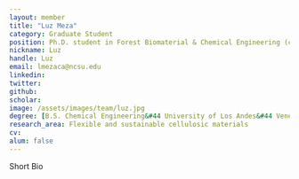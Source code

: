 ```yaml
---
layout: member
title: "Luz Meza"
category: Graduate Student
position: Ph.D. student in Forest Biomaterial & Chemical Engineering (co-advised with Rich Venditti)
nickname: Luz
handle: Luz
email: lmezaca@ncsu.edu
linkedin:
twitter: 
github: 
scholar: 
image: /assets/images/team/luz.jpg
degree: [B.S. Chemical Engineering&#44 University of Los Andes&#44 Venezuela (2018)] 
research_area: Flexible and sustainable cellulosic materials
cv: 
alum: false
---
```


Short Bio